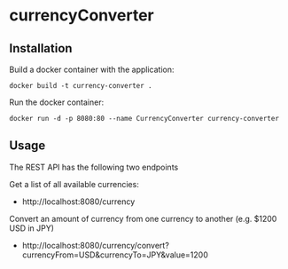# currencyConverter

## Installation

Build a docker container with the application:

`docker build -t currency-converter .`

Run the docker container:

`docker run -d -p 8080:80 --name CurrencyConverter currency-converter`

## Usage

The REST API has the following two endpoints

Get a list of all available currencies:

* http://localhost:8080/currency

Convert an amount of currency from one currency to another (e.g. $1200 USD in JPY)

* http://localhost:8080/currency/convert?currencyFrom=USD&currencyTo=JPY&value=1200
